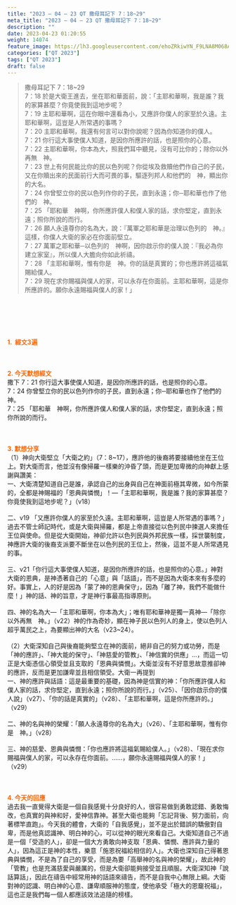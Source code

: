 ```yaml
---
title: "2023 – 04 – 23 QT 撒母耳記下 7：18~29"
meta_title: "2023 – 04 – 23 QT 撒母耳記下 7：18~29"
description: ""
date: 2023-04-23 01:20:55
weight: 14074
feature_image: https://lh3.googleusercontent.com/ehoZRkiwYN_F9LNA8M068AYxt73EavCZno-PD1cJRuf5BbSkQVUWr3gNEbt5kSs28Pb_Elg17kSrtf9ybWvojWoMV6I4tPM3vGRGDq6GkKkPdL2Gut4QAIw4-uykKUAtNiKgQKntvsU=w800
categories: ["QT 2023"]
tags: ["QT 2023"]
draft: false
---
```


<blockquote>撒母耳記下 7：18~29<br />
7：18 於是大衛王進去，坐在耶和華面前，說：「主耶和華啊，我是誰？我的家算甚麼？你竟使我到這地步呢？<br />
7：19 主耶和華啊，這在你眼中還看為小，又應許你僕人的家至於久遠。主耶和華啊，這豈是人所常遇的事嗎？<br />
7：20 主耶和華啊，我還有何言可以對你說呢？因為你知道你的僕人。<br />
7：21 你行這大事使僕人知道，是因你所應許的話，也是照你的心意。<br />
7：22 主耶和華啊，你本為大，照我們耳中聽見，沒有可比你的；除你以外再無　神。<br />
7：23 世上有何民能比你的民以色列呢？你從埃及救贖他們作自己的子民，又在你贖出來的民面前行大而可畏的事，驅逐列邦人和他們的　神，顯出你的大名。<br />
7：24 你曾堅立你的民以色列作你的子民，直到永遠；你─耶和華也作了他們的　神。<br />
7：25 「耶和華　神啊，你所應許僕人和僕人家的話，求你堅定，直到永遠；照你所說的而行。<br />
7：26 願人永遠尊你的名為大，說：『萬軍之耶和華是治理以色列的　神。』這樣，你僕人大衛的家必在你面前堅立。<br />
7：27 萬軍之耶和華─以色列的　神啊，因你啟示你的僕人說：『我必為你建立家室』，所以僕人大膽向你如此祈禱。<br />
7：28 「主耶和華啊，惟有你是　神。你的話是真實的；你也應許將這福氣賜給僕人。<br />
7：29 現在求你賜福與僕人的家，可以永存在你面前。主耶和華啊，這是你所應許的。願你永遠賜福與僕人的家！」</blockquote><br />
&nbsp;<br />
<br />
&nbsp;<br />
<br />
<span style="color: #ff6600;"><strong>1.  經文3遍</strong></span><br />
<br />
&nbsp;<br />
<br />
<span style="color: #ff6600;"><strong>2. 今天默想經文<br />
</strong></span>撒下 7：21 你行這大事使僕人知道，是因你所應許的話，也是照你的心意。<br />
7：24 你曾堅立你的民以色列作你的子民，直到永遠；你─耶和華也作了他們的　神。<br />
7：25 「耶和華　神啊，你所應許僕人和僕人家的話，求你堅定，直到永遠；照你所說的而行。<br />
<br />
&nbsp;<br />
<br />
<strong><span style="color: #ff6600;">3. 默想分享<br />
</span></strong>（1）神向大衛堅立「大衛之約」（7：8~17），應許他的後裔將要接續他坐在王位上。對大衛而言，他並沒有像掃羅一樣樂的沖昏了頭，而是更加卑微的向神獻上感謝與讚美：<br />
一、大衛清楚知道自己是誰，承認自己的出身與自己在神面前極其卑微，如今所蒙的，全都是神賜福的「恩典與憐憫」！—「主耶和華啊，我是誰？我的家算甚麼？你竟使我到這地步呢？」（v18）<br />
<br />
二、v19 「又應許你僕人的家至於久遠。主耶和華啊，這豈是人所常遇的事嗎？」過去不管士師記時代，或是大衛與掃羅，都是上帝直接從以色列民中揀選人來擔任王位與使命。但是從大衛開始，神卻允許以色列民與外邦民族一樣，採世襲制度，神應許大衛的後裔支派要不斷坐在以色列民的王位上，然後，這並不是人所常遇見的事。<br />
<br />
三、v21「你行這大事使僕人知道，是因你所應許的話，也是照你的心意。」神對大衛的恩典，是神憑著自己的「心意」與「話語」，而不是因為大衛本來有多麼的好。事實上，人的好是因為「蒙了神的恩典保守」，因為「離了神，我們不能做什麼！」神的話、神的旨意，才是神行事最高指導原則。<br />
<br />
四、神的名為大—「主耶和華啊，你本為大」；唯有耶和華神是獨一真神—「除你以外再無　神。」（v22）神的作為奇妙，顯在神子民以色列人的身上，使以色列人超乎萬民之上，為要顯出神的大名（v23~24）。<br />
<br />
（2）大衛深知自己與後裔能夠堅立在神的面前，絕非自己的努力或功勞，而是「神的應許」、「神大能的保守」、「神慈愛的管教」、「神信實的供應」…，而這一切正是大衛憑信心領受並且支取的「恩典與憐憫」。大衛並沒有不好意思故意推卻神的應許，反而是更加謙卑並且相信領受。大衛一再提到<br />
一、神的應許與話語：這是最重要的基礎，因為神是信實的神：「你所應許僕人和僕人家的話，求你堅定，直到永遠；照你所說的而行。」（v25）、「因你啟示你的僕人說」（v27）、「你的話是真實的」（v28）、「主耶和華啊，這是你所應許的。」（v29）<br />
<br />
二、神的名與神的榮耀：「願人永遠尊你的名為大」（v26）、「主耶和華啊，惟有你是　神。」（v28）<br />
<br />
三、神的慈愛、恩典與憐憫：「你也應許將這福氣賜給僕人。」（v28）、「現在求你賜福與僕人的家，可以永存在你面前。……，願你永遠賜福與僕人的家！」（v29）<br />
<br />
&nbsp;<br />
<br />
<strong style="font-size: inherit;"><span style="color: #ff6600;">4. 今天的回應<br />
</span></strong>過去我一直覺得大衛是一個自我感覺十分良好的人，很容易做到勇敢認錯、勇敢悔改，也真實的與神和好，愛神信靠神。甚至大衛也能夠「忘記背後、努力面前，向著標竿直跑」。今天我的體會，大衛的「自我感覺」，並不是出於錯誤的驕傲對自卑，而是他真認識神、明白神的心，可以從神的眼光來看自己。大衛知道自己不過是一個「受造的人」，卻是一個大方勇敢向神支取「恩典、憐憫、應許與力量的人」，因為這正是神的本性，樂意「施恩祝福給相信的人」。大衛也深知自己得著恩典與憐憫，不是為了自己的享受，而是為要「高舉神的名與神的榮耀」，故此神的「管教」也是充滿慈愛與嚴厲的，但是大衛卻能夠接受並且順服。大衛深知神「說話算話」，因此在禱告中經常用神的話語來禱告，而不是自我中心無限上綱。大衛對神的認識、明白神的心意、謙卑順服神的態度，使他承受「極大的恩竉祝福」，這也正是我們每一個人都應該效法追隨的榜樣。
        